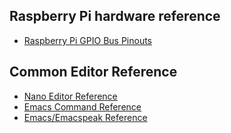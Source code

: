 <!-- 
.. title: Reference Data and Other Useful Information
.. slug: reference
.. date: 2015-04-15 11:22:00 UTC
.. tags: 
.. link: 
.. description: Useful reference data for Raspberry Pi for the visually impaired
.. type: text
-->

## Raspberry Pi hardware reference

* [Raspberry Pi GPIO Bus Pinouts][gpio]

## Common Editor Reference

* [Nano Editor Reference][nano]
* [Emacs Command Reference][emacs]
* [Emacs/Emacspeak Reference][emacspeak]


[nano]: /stories/nano-editor-reference.html
[emacs]: /stories/emacs.html
[emacspeak]: /stories/emacspeak.html
[gpio]: /stories/raspberry-pi-gpio-bus-pinouts.html



